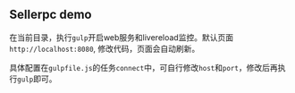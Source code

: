 ## Sellerpc demo


在当前目录，执行`gulp`开启web服务和livereload监控。默认页面`http://localhost:8080`, 修改代码，页面会自动刷新。

具体配置在`gulpfile.js`的任务`connect`中，可自行修改`host`和`port`，修改后再执行`gulp`即可。
